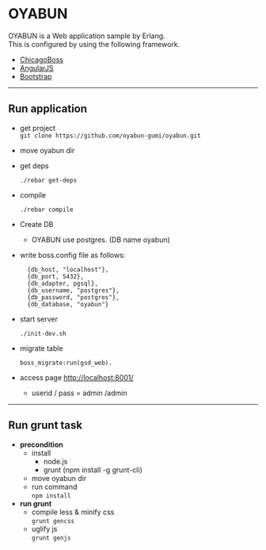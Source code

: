OYABUN
======

OYABUN is a Web application sample by Erlang.  
This is configured by using the following framework.

* [ChicagoBoss](http://www.chicagoboss.org/)
* [AngularJS](http://angularjs.org/)
* [Bootstrap](http://getbootstrap.com/)

---

## Run application

* get project  
  `git clone https://github.com/oyabun-gumi/oyabun.git`

* move oyabun dir
* get deps

  `./rebar get-deps`
  
* compile
  
    `./rebar compile`
    
* Create DB
  * OYABUN use postgres. (DB name oyabun)
* write boss.config file as follows:

        {db_host, "localhost"},
        {db_port, 5432},
        {db_adapter, pgsql},
        {db_username, "postgres"},
        {db_password, "postgres"},
        {db_database, "oyabun"}

* start server

  `./init-dev.sh`

* migrate table

  `boss_migrate:run(gsd_web).`
  
  
* access page [http://localhost:8001/](http://localhost:8001/)
    * userid / pass = admin /admin

---

## Run grunt task

* **precondition**
	- install
		+ node.js
		+ grunt (npm install -g grunt-cli)
	- move oyabun dir
	- run command  
	`npm install`
* **run grunt**
	- compile less & minify css  
	`grunt gencss`
	- uglify js  
	`grunt genjs`
